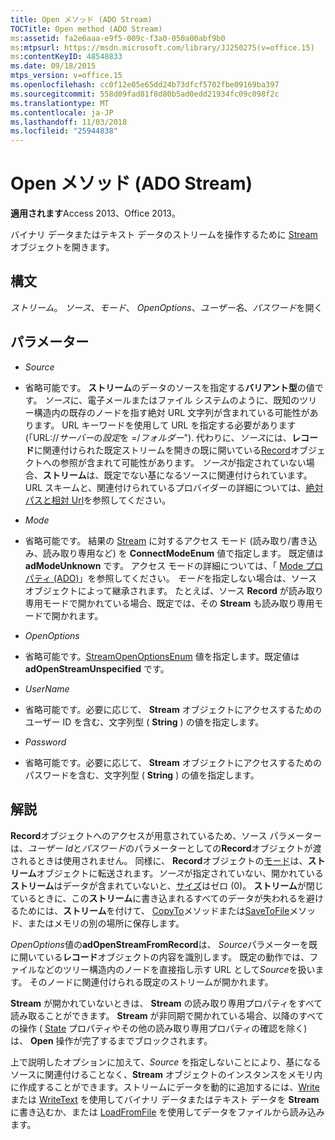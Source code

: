 ```yaml
---
title: Open メソッド (ADO Stream)
TOCTitle: Open method (ADO Stream)
ms:assetid: fa2e6aaa-e9f5-009c-f3a0-050a00abf9b0
ms:mtpsurl: https://msdn.microsoft.com/library/JJ250275(v=office.15)
ms:contentKeyID: 48548833
ms.date: 09/18/2015
mtps_version: v=office.15
ms.openlocfilehash: cc0f12e05e65dd24b73dfcf5702fbe09169ba397
ms.sourcegitcommit: 558d09fad81f8d80b5ad0edd21934fc09c098f2c
ms.translationtype: MT
ms.contentlocale: ja-JP
ms.lasthandoff: 11/03/2018
ms.locfileid: "25944838"
---
```

# <a name="open-method-ado-stream"></a>Open メソッド (ADO Stream)


**適用されます**Access 2013、Office 2013。


バイナリ データまたはテキスト データのストリームを操作するために [Stream](stream-object-ado.md) オブジェクトを開きます。

## <a name="syntax"></a>構文

*ストリーム*。 *ソース*、*モード*、 *OpenOptions*、*ユーザー名*、*パスワード*を開く

## <a name="parameters"></a>パラメーター

  - *Source*

  - 省略可能です。 **ストリーム**のデータのソースを指定する**バリアント型**の値です。 *ソース*に、電子メールまたはファイル システムのように、既知のツリー構造内の既存のノードを指す絶対 URL 文字列が含まれている可能性があります。 URL キーワードを使用して URL を指定する必要があります (「URL://*サーバー*の*設定*を =/*フォルダー*"). 代わりに、*ソース*には、**レコード**に関連付けられた既定ストリームを開きの既に開いている[Record](record-object-ado.md)オブジェクトへの参照が含まれて可能性があります。 *ソース*が指定されていない場合、**ストリーム**は、既定でない基になるソースに関連付けられています。 URL スキームと、関連付けられているプロバイダーの詳細については、[絶対パスと相対 Url](absolute-and-relative-urls.md)を参照してください。

  - *Mode*

  - 省略可能です。 結果の [Stream](connectmodeenum.md) に対するアクセス モード (読み取り/書き込み、読み取り専用など) を **ConnectModeEnum** 値で指定します。 既定値は **adModeUnknown** です。 アクセス モードの詳細については、「 [Mode プロパティ (ADO)](mode-property-ado.md)」を参照してください。 *モード*を指定しない場合は、ソース オブジェクトによって継承されます。 たとえば、ソース **Record** が読み取り専用モードで開かれている場合、既定では、その **Stream** も読み取り専用モードで開かれます。

  - *OpenOptions*

  - 省略可能です。[StreamOpenOptionsEnum](streamopenoptionsenum.md) 値を指定します。既定値は **adOpenStreamUnspecified** です。

  - *UserName*

  - 省略可能です。必要に応じて、 **Stream** オブジェクトにアクセスするためのユーザー ID を含む、文字列型 ( **String** ) の値を指定します。

  - *Password*

  - 省略可能です。必要に応じて、 **Stream** オブジェクトにアクセスするためのパスワードを含む、文字列型 ( **String** ) の値を指定します。

## <a name="remarks"></a>解説

**Record**オブジェクトへのアクセスが用意されているため、ソース パラメーターは、*ユーザー Id*と*パスワード*のパラメーターとしての**Record**オブジェクトが渡されるときは使用されません。 同様に、 **Record**オブジェクトの[モード](mode-property-ado.md)は、**ストリーム**オブジェクトに転送されます。*ソース*が指定されていない、開かれている**ストリーム**はデータが含まれていないと、[サイズ](https://msdn.microsoft.com/library/jj250128\(v=office.15\))はゼロ (0)。 **ストリーム**が閉じているときに、この**ストリーム**に書き込まれるすべてのデータが失われるを避けるためには、**ストリーム**を付けて、 [CopyTo](copyto-method-ado.md)メソッドまたは[SaveToFile](savetofile-method-ado.md)メソッド、またはメモリの別の場所に保存します。

*OpenOptions*値の**adOpenStreamFromRecord**は、 *Source*パラメーターを既に開いている**レコード**オブジェクトの内容を識別します。 既定の動作では、ファイルなどのツリー構造内のノードを直接指し示す URL として*Source*を扱います。 そのノードに関連付けられる既定のストリームが開かれます。

**Stream** が開かれていないときは、 **Stream** の読み取り専用プロパティをすべて読み取ることができます。 **Stream** が非同期で開かれている場合、以降のすべての操作 ( [State](state-property-ado.md) プロパティやその他の読み取り専用プロパティの確認を除く) は、 **Open** 操作が完了するまでブロックされます。

上で説明したオプションに加えて、*Source* を指定しないことにより、基になるソースに関連付けることなく、**Stream** オブジェクトのインスタンスをメモリ内に作成することができます。ストリームにデータを動的に追加するには、[Write](write-method-ado.md) または [WriteText](writetext-method-ado.md) を使用してバイナリ データまたはテキスト データを **Stream** に書き込むか、または [LoadFromFile](loadfromfile-method-ado.md) を使用してデータをファイルから読み込みます。

